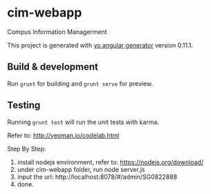 # cim-webapp
Compus Information Managerment

This project is generated with [yo angular generator](https://github.com/yeoman/generator-angular)
version 0.11.1.

## Build & development

Run `grunt` for building and `grunt serve` for preview.

## Testing

Running `grunt test` will run the unit tests with karma.

Refer to: http://yeoman.io/codelab.html

Step By Step:
1. install nodejs environment, refer to: https://nodejs.org/download/  
2. under cim-webapp folder, run node server.js  
3. input the url: http://localhost:8078/#/admin/SG0822888  
4. done.  
